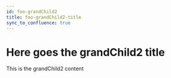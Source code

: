 ```yaml
---
id: foo-grandChild2
title: foo-grandChild2-title
sync_to_confluence: true
---
```


# Here goes the grandChild2 title

This is the grandChild2 content
